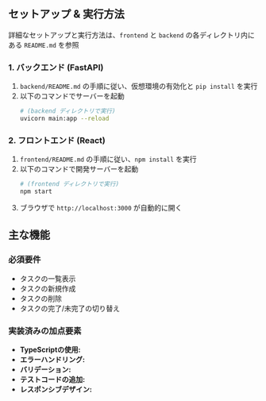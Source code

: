 ## セットアップ & 実行方法

詳細なセットアップと実行方法は、`frontend` と `backend` の各ディレクトリ内にある `README.md` を参照

### 1. バックエンド (FastAPI)

1.  `backend/README.md` の手順に従い、仮想環境の有効化と `pip install` を実行
2.  以下のコマンドでサーバーを起動
    ```bash
    # (backend ディレクトリで実行)
    uvicorn main:app --reload
    ```

### 2. フロントエンド (React)

1.  `frontend/README.md` の手順に従い、`npm install` を実行
2.  以下のコマンドで開発サーバーを起動
    ```bash
    # (frontend ディレクトリで実行)
    npm start
    ```
3.  ブラウザで `http://localhost:3000` が自動的に開く

## 主な機能

### 必須要件
* タスクの一覧表示
* タスクの新規作成
* タスクの削除
* タスクの完了/未完了の切り替え

### 実装済みの加点要素
* **TypeScriptの使用:**
* **エラーハンドリング:** 
* **バリデーション:** 
* **テストコードの追加:** 
* **レスポンシブデザイン:**